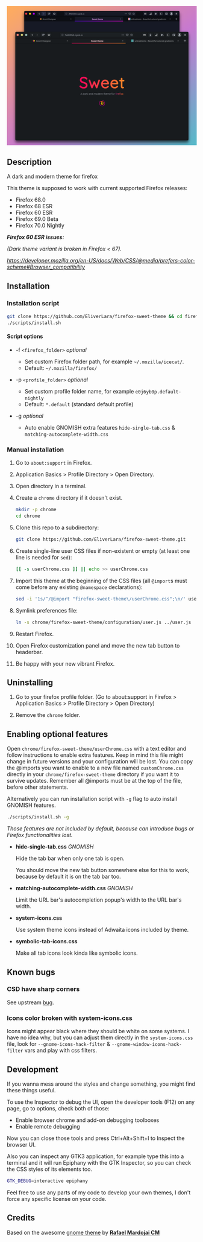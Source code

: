 ![Screenshot of the theme](images/preview.png)

## Description

A dark and modern theme for firefox

This theme is supposed to work with current supported Firefox releases:

- Firefox 68.0
- Firefox 68 ESR
- Firefox 60 ESR
- Firefox 69.0 Beta
- Firefox 70.0 Nightly

***Firefox 60 ESR issues:***

*(Dark theme variant is broken in Firefox < 67).*

*https://developer.mozilla.org/en-US/docs/Web/CSS/@media/prefers-color-scheme#Browser_compatibility*

## Installation

### Installation script
```sh
git clone https://github.com/EliverLara/firefox-sweet-theme && cd firefox-sweet-theme
./scripts/install.sh
```

#### Script options
- -f `<firefox_folder>` *optional*
	- Set custom Firefox folder path, for example `~/.mozilla/icecat/`.
	- Default: `~/.mozilla/firefox/`

- -p `<profile_folder>` *optional*
	- Set custom profile folder name, for example `e0j6yb0p.default-nightly`
	- Default: `*.default` (standard default profile)

- -g *optional*
	- Auto enable GNOMISH extra features `hide-single-tab.css` & `matching-autocomplete-width.css`


### Manual installation
1. Go to `about:support` in Firefox.

2. Application Basics > Profile Directory > Open Directory.

3. Open directory in a terminal.

4. Create a `chrome` directory if it doesn't exist.

	```sh
	mkdir -p chrome
	cd chrome
	```

5. Clone this repo to a subdirectory:

	```sh
	git clone https://github.com/EliverLara/firefox-sweet-theme.git
	```

6. Create single-line user CSS files if non-existent or empty (at least one line is needed for `sed`):

	```sh
	[[ -s userChrome.css ]] || echo >> userChrome.css
	```

7. Import this theme at the beginning of the CSS files (all `@import`s must come before any existing `@namespace` declarations):

	```sh
	sed -i '1s/^/@import "firefox-sweet-theme\/userChrome.css";\n/' userChrome.css
	```

8. Symlink preferences file:

	```sh
	ln -s chrome/firefox-sweet-theme/configuration/user.js ../user.js
	```

9. Restart Firefox.

10. Open Firefox customization panel and move the new tab button to headerbar.

11. Be happy with your new vibrant Firefox.


## Uninstalling

1. Go to your firefox profile folder. (Go to about:support in Firefox > Application Basics > Profile Directory > Open Directory)

2. Remove the `chrome` folder.


## Enabling optional features
Open `chrome/firefox-sweet-theme/userChrome.css` with a text editor and follow instructions to enable extra features. Keep in mind this file might change in future versions and your configuration will be lost. You can copy the @imports you want to enable to a new file named `customChrome.css` directly in your `chrome/firefox-sweet-theme` directory if you want it to survive updates. Remember all @imports must be at the top of the file, before other statements.

Alternatively you can run installation script with `-g` flag to auto install GNOMISH features.

```sh
./scripts/install.sh -g
```

*Those features are not included by default, because can introduce bugs or Firefox functionalities lost.*

- **hide-single-tab.css** *GNOMISH*

	Hide the tab bar when only one tab is open.

	You should move the new tab button somewhere else for this to work, because by default it is on the tab bar too.

- **matching-autocomplete-width.css** *GNOMISH*

	Limit the URL bar's autocompletion popup's width to the URL bar's width.

- **system-icons.css**

	Use system theme icons instead of Adwaita icons included by theme.

- **symbolic-tab-icons.css**

	Make all tab icons look kinda like symbolic icons.

## Known bugs

### CSD have sharp corners
See upstream [bug](https://bugzilla.mozilla.org/show_bug.cgi?id=1408360).

### Icons color broken with system-icons.css
Icons might appear black where they should be white on some systems. I have no idea why, but you can adjust them directly in the `system-icons.css` file, look for `--gnome-icons-hack-filter` & `--gnome-window-icons-hack-filter` vars and play with css filters.

## Development

If you wanna mess around the styles and change something, you might find these
things useful.

To use the Inspector to debug the UI, open the developer tools (F12) on any
page, go to options, check both of those:

- Enable browser chrome and add-on debugging toolboxes
- Enable remote debugging

Now you can close those tools and press Ctrl+Alt+Shift+I to Inspect the browser
UI.

Also you can inspect any GTK3 application, for example type this into a terminal
and it will run Epiphany with the GTK Inspector, so you can check the CSS styles
of its elements too.

```sh
GTK_DEBUG=interactive epiphany
```

Feel free to use any parts of my code to develop your own themes, I don't force
any specific license on your code.

## Credits
Based on the awesome [gnome theme](https://github.com/rafaelmardojai/firefox-gnome-theme) by **[Rafael Mardojai CM](https://github.com/rafaelmardojai)**
